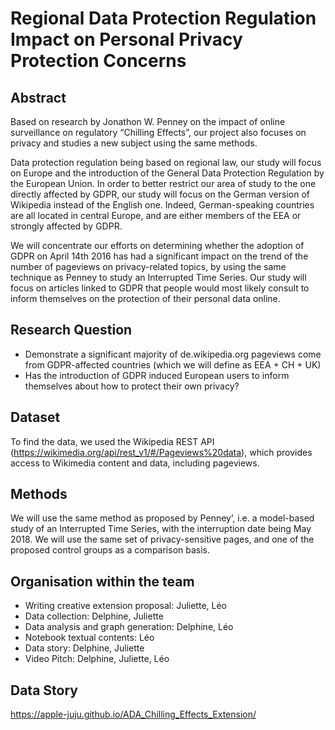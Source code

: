 # Regional Data Protection Regulation Impact on Personal Privacy Protection Concerns

## Abstract

Based on research by Jonathon W. Penney on the impact of online surveillance on regulatory “Chilling Effects”, our project also focuses on privacy and studies a new subject using the same methods.

Data protection regulation being based on regional law, our study will focus on Europe and the introduction of the General Data Protection Regulation by the European Union. In order to better restrict our area of study to the one directly affected by GDPR, our study will focus on the German version of Wikipedia instead of the English one. Indeed, German-speaking countries are all located in central Europe, and are either members of the EEA or strongly affected by GDPR.

We will concentrate our efforts on determining whether the adoption of GDPR on April 14th 2016 has had a significant impact on the trend of the number of pageviews on privacy-related topics, by using the same technique as Penney to study an Interrupted Time Series. Our study will focus on articles linked to GDPR that people would most likely consult to inform themselves on the protection of their personal data online.

## Research Question

- Demonstrate a significant majority of de.wikipedia.org pageviews come from GDPR-affected countries (which we will define as EEA + CH + UK)
- Has the introduction of GDPR induced European users to inform themselves about how to protect their own privacy?

## Dataset

To find the data, we used the Wikipedia REST API (https://wikimedia.org/api/rest_v1/#/Pageviews%20data), which provides access to Wikimedia content and data, including pageviews.

## Methods

We will use the same method as proposed by Penney’, i.e. a model-based study of an Interrupted Time Series, with the interruption date being May 2018. We will use the same set of privacy-sensitive pages, and one of the proposed control groups as a comparison basis.

## Organisation within the team

- Writing creative extension proposal: Juliette, Léo
- Data collection: Delphine, Juliette
- Data analysis and graph generation: Delphine, Léo
- Notebook textual contents: Léo
- Data story: Delphine, Juliette
- Video Pitch: Delphine, Juliette, Léo

## Data Story

https://apple-juju.github.io/ADA_Chilling_Effects_Extension/
